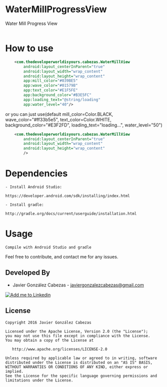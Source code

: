 # WaterMillProgressView
Water Mill Progress View

<img src="http://thedeveloperworldisyours.com/wp-content/uploads/videoBlue.gif"  alt="" />


# How to use
````xml
    <com.thedeveloperworldisyours.cabezas.WaterMillView
        android:layout_centerInParent="true"
        android:layout_width="wrap_content"
        android:layout_height="wrap_content"
        app:mill_color="#039BE5"
        app:wave_color="#01579B"
        app:text_color="#E1F5FE"
        app:background_color="#B3E5FC"
        app:loading_text="@string/loading"
        app:water_level="40"/>
````
or you can just use(default mill_color=Color.BLACK, wave_color="#ff33b5e5", text_color=Color.WHITE, background_color="#E3F2FD", loading_text="loading...", water_level="50")
````xml
    <com.thedeveloperworldisyours.cabezas.WaterMillView
        android:layout_centerInParent="true"
        android:layout_width="wrap_content"
        android:layout_height="wrap_content"
        />
````

# Dependencies

    - Install Android Studio:

    https://developer.android.com/sdk/installing/index.html

    - Install gradle:

    http://gradle.org/docs/current/userguide/installation.html

# Usage
    Compile with Android Studio and gradle


Feel free to contribute, and contact me for any issues.

Developed By
------------
* Javier González Cabezas - <javiergonzalezcabezas@gmail.com>

<a href="https://es.linkedin.com/in/javier-gonz%C3%A1lez-cabezas-8b4b2231">
  <img alt="Add me to Linkedin" src="https://github.com/JorgeCastilloPrz/EasyMVP/blob/master/art/linkedin.png" />
</a>

License
-------

    Copyright 2016 Javier González Cabezas

    Licensed under the Apache License, Version 2.0 (the "License");
    you may not use this file except in compliance with the License.
    You may obtain a copy of the License at

       http://www.apache.org/licenses/LICENSE-2.0

    Unless required by applicable law or agreed to in writing, software
    distributed under the License is distributed on an "AS IS" BASIS,
    WITHOUT WARRANTIES OR CONDITIONS OF ANY KIND, either express or implied.
    See the License for the specific language governing permissions and
    limitations under the License.
